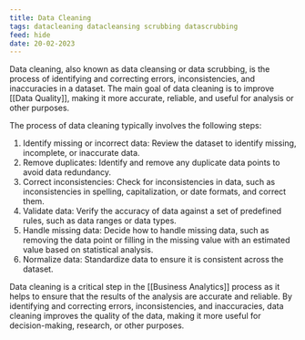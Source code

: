 ```yaml
---
title: Data Cleaning
tags: datacleaning datacleansing scrubbing datascrubbing
feed: hide
date: 20-02-2023
---
```

Data cleaning, also known as data cleansing or data scrubbing, is the process of identifying and correcting errors, inconsistencies, and inaccuracies in a dataset. The main goal of data cleaning is to improve [[Data Quality]], making it more accurate, reliable, and useful for analysis or other purposes.

The process of data cleaning typically involves the following steps:

1.  Identify missing or incorrect data: Review the dataset to identify missing, incomplete, or inaccurate data.
2.  Remove duplicates: Identify and remove any duplicate data points to avoid data redundancy.
3.  Correct inconsistencies: Check for inconsistencies in data, such as inconsistencies in spelling, capitalization, or date formats, and correct them.
4.  Validate data: Verify the accuracy of data against a set of predefined rules, such as data ranges or data types.
5.  Handle missing data: Decide how to handle missing data, such as removing the data point or filling in the missing value with an estimated value based on statistical analysis.
6.  Normalize data: Standardize data to ensure it is consistent across the dataset.

Data cleaning is a critical step in the [[Business Analytics]]  process as it helps to ensure that the results of the analysis are accurate and reliable. By identifying and correcting errors, inconsistencies, and inaccuracies, data cleaning improves the quality of the data, making it more useful for decision-making, research, or other purposes.